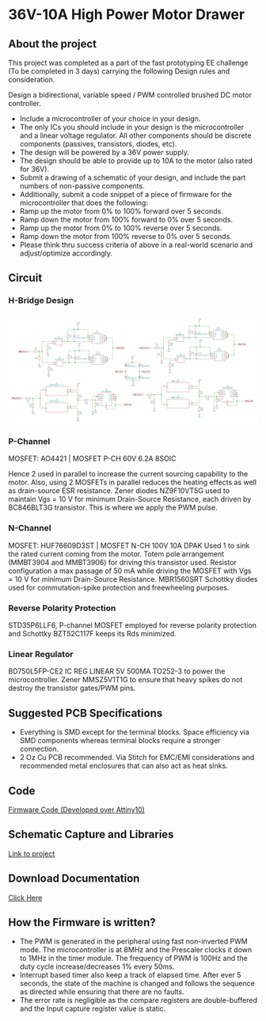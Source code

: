 # 36V-10A High Power Motor Drawer

## About the project
This project was completed as a part of the fast prototyping EE challenge (To be completed in 3 days) carrying the following Design rules and consideration.

Design a bidirectional, variable speed / PWM controlled brushed DC motor controller.
* Include a microcontroller of your choice in your design.
* The only ICs you should include in your design is the microcontroller and a linear voltage regulator. All other components should be discrete components (passives, transistors, diodes, etc).
* The design will be powered by a 36V power supply.
* The design should be able to provide up to 10A to the motor (also rated for 36V).
* Submit a drawing of a schematic of your design, and include the part numbers of non-passive components.
* Additionally, submit a code snippet of a piece of firmware for the microcontroller that does the following:
* Ramp up the motor from 0% to 100% forward over 5 seconds.
* Ramp down the motor from 100% forward to 0% over 5 seconds.
* Ramp up the motor from 0% to 100% reverse over 5 seconds.
* Ramp down the motor from 100% reverse to 0% over 5 seconds.
* Please think thru success criteria of above in a real-world scenario and adjust/optimize accordingly.

## Circuit

### H-Bridge Design
![H-Bridge](https://github.com/rhitvik/36V-10A_High_Power_Motor_Drawer/blob/master/Screenshot/H_Bridge.PNG)

### P-Channel 
MOSFET: AO4421 | MOSFET P-CH 60V 6.2A 8SOIC

Hence 2 used in parallel to increase the current sourcing capability to the motor. Also, using 2 MOSFETs in parallel reduces the heating effects as well as drain-source ESR resistance.
Zener diodes NZ9F10VT5G used to maintain Vgs = 10 V for minimum Drain-Source Resistance, each driven by BC846BLT3G transistor. This is where we apply the PWM pulse.

### N-Channel 
MOSFET: HUF76609D3ST | MOSFET N-CH 100V 10A DPAK
Used 1 to sink the rated current coming from the motor. Totem pole arrangement (MMBT3904 and MMBT3906) for driving this transistor used. Resistor configuration a max passage of 50 mA while driving the MOSFET with Vgs = 10 V for minimum Drain-Source Resistance.
MBR1560SRT Schottky diodes used for commutation-spike protection and freewheeling purposes.

### Reverse Polarity Protection
STD35P6LLF6, P-channel MOSFET employed for reverse polarity protection and Schottky BZT52C117F keeps its Rds minimized.

### Linear Regulator
BD750L5FP-CE2 IC REG LINEAR 5V 500MA TO252-3 to power the microcontroller.
Zener MMSZ5V1T1G to ensure that heavy spikes do not destroy the transistor gates/PWM  pins. 

## Suggested PCB Specifications
* Everything is SMD except for the terminal blocks. Space efficiency via SMD components whereas terminal blocks require a stronger connection. 
* 2 Oz Cu PCB recommended. Via Stitch for EMC/EMI considerations and recommended metal enclosures that can also act as heat sinks.

## Code
[Firmware Code (Developed over Attiny10)](https://github.com/rhitvik/36V-10A_High_Power_Motor_Drawer/blob/master/Code/main.cpp)

## Schematic Capture and Libraries
[Link to project](https://github.com/rhitvik/36V-10A_High_Power_Motor_Drawer/tree/master/Motor_Driver_Rev-2)

## Download Documentation
[Click Here](https://github.com/rhitvik/36V-10A_High_Power_Motor_Drawer/blob/master/Schematic%20and%20Report.DOCX)

## How the Firmware is written?
* The PWM is generated in the peripheral using fast non-inverted PWM mode. The microcontroller is at 8MHz and the Prescaler clocks it down to 1MHz in the timer module. The frequency of PWM is 100Hz and the duty cycle increase/decreases 1% every 50ms. 
* Interrupt based timer also keep a track of elapsed time. After ever 5 seconds, the state of the machine is changed and follows the sequence as directed while ensuring that there are no faults.
* The error rate is negligible as the compare registers are double-buffered and the Input capture register value is static.

